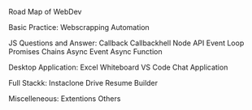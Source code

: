 Road Map of WebDev

Basic Practice:
Webscrapping
Automation

JS Questions and Answer:
Callback
Callbackhell
Node API
Event Loop
Promises
Chains
Async Event
Async Function

Desktop Application:
Excel
Whiteboard
VS Code
Chat Application

Full Stackk:
Instaclone
Drive
Resume Builder

Miscelleneous:
Extentions
Others
